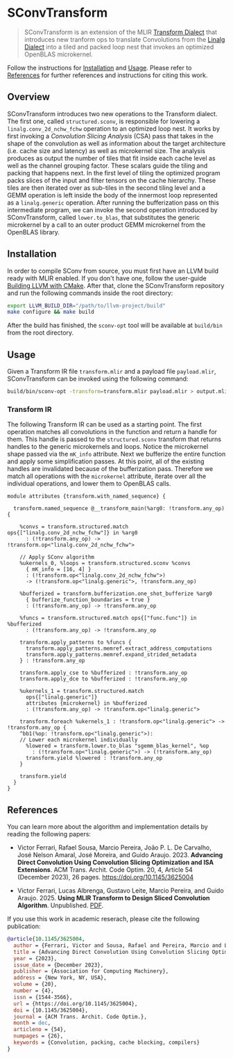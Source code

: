 SConvTransform
================================================================================

> SConvTransform is an extension of the MLIR [Transform Dialect][1] that
> introduces new tranform ops to translate Convolutions from the [Linalg
> Dialect][2] into a tiled and packed loop nest that invokes an optimized OpenBLAS
> microkernel.

Follow the instructions for [Installation](#Installation) and [Usage](#Usage).
Please refer to [References](#References) for further references and
instructions for citing this work.

Overview
--------------------------------------------------------------------------------

SConvTransform introduces two new operations to the Transform dialect. The first
one, called `structured.sconv`, is responsible for lowering a
`linalg.conv_2d_nchw_fchw` operation to an optimized loop nest. It works by
first invoking a *Convolution Slicing Analysis* (CSA) pass that takes in the
shape of the convolution as well as information about the target architecture
(i.e. cache size and latency) as well as microkernel size. The analysis produces
as output the number of tiles that fit inside each cache level as well as the
channel grouping factor. These scalars guide the tiling and packing that happens
next. In the first level of tiling the optimized program packs slices of the
input and filter tensors on the cache hierarchy. These tiles are then iterated
over as sub-tiles in the second tiling level and a GEMM operation is left inside
the body of the innermost loop represented as a `linalg.generic` operation.
After running the bufferization pass on this intermediate program, we can invoke
the second operation introduced by SConvTransform, called `lower.to_blas`, that
substitutes the generic microkernel by a call to an outer product GEMM
microkernel from the OpenBLAS library.

Installation
--------------------------------------------------------------------------------

In order to compile SConv from source, you must first have an LLVM build ready
with MLIR enabled. If you don't have one, follow the user-guide [Building LLVM
with CMake][3]. After that, clone the SConvTransform repository and run the
following commands inside the root directory:

```bash
export LLVM_BUILD_DIR="/path/to/llvm-project/build"
make configure && make build
```

After the build has finished, the `sconv-opt` tool will be available at
`build/bin` from the root directory.

Usage
--------------------------------------------------------------------------------

Given a Transform IR file `transform.mlir` and a payload file `payload.mlir`,
SConvTransform can be invoked using the following command:

```bash
build/bin/sconv-opt -transform=transform.mlir payload.mlir > output.mlir
```

### Transform IR

The following Transform IR can be used as a starting point. The first operation
matches all convolutions in the function and return a handle for them. This
handle is passed to the `structured.sconv` transform that returns handles to the
generic microkernels and loops. Notice the microkernel shape passed via the
`mK_info` attribute. Next we bufferize the entire function and apply some
simplification passes. At this point, all of the existing handles are
invalidated because of the bufferization pass. Therefore we match all operations
with the `microkernel` attribute, iterate over all the individual operations,
and lower them to OpenBLAS calls.

```mlir
module attributes {transform.with_named_sequence} {

  transform.named_sequence @__transform_main(%arg0: !transform.any_op) {

    %convs = transform.structured.match ops{["linalg.conv_2d_nchw_fchw"]} in %arg0
      : (!transform.any_op) -> !transform.op<"linalg.conv_2d_nchw_fchw">

    // Apply SConv algorithm
    %ukernels_0, %loops = transform.structured.sconv %convs
      { mK_info = [16, 4] }
      : (!transform.op<"linalg.conv_2d_nchw_fchw">) 
      -> (!transform.op<"linalg.generic">, !transform.any_op)

    %bufferized = transform.bufferization.one_shot_bufferize %arg0
      { bufferize_function_boundaries = true }
      : (!transform.any_op) -> !transform.any_op

    %funcs = transform.structured.match ops{["func.func"]} in %bufferized 
      : (!transform.any_op) -> !transform.any_op

    transform.apply_patterns to %funcs {
      transform.apply_patterns.memref.extract_address_computations 
      transform.apply_patterns.memref.expand_strided_metadata 
    } : !transform.any_op

    transform.apply_cse to %bufferized : !transform.any_op
    transform.apply_dce to %bufferized : !transform.any_op

    %ukernels_1 = transform.structured.match
      ops{["linalg.generic"]}
      attributes {microkernel} in %bufferized
      : (!transform.any_op) -> !transform.op<"linalg.generic">
 
    transform.foreach %ukernels_1 : !transform.op<"linalg.generic"> -> !transform.any_op {
    ^bb1(%op: !transform.op<"linalg.generic">):
    // Lower each microkernel individually
      %lowered = transform.lower.to_blas "sgemm_blas_kernel", %op
        : (!transform.op<"linalg.generic">) -> (!transform.any_op)
      transform.yield %lowered : !transform.any_op
    }

    transform.yield
  }
}
```

References
--------------------------------------------------------------------------------

You can learn more about the algorithm and implementation details by reading the
following papers:

- Victor Ferrari, Rafael Sousa, Marcio Pereira, João P. L. De Carvalho, José
  Nelson Amaral, José Moreira, and Guido Araujo. 2023. **Advancing Direct
  Convolution Using Convolution Slicing Optimization and ISA Extensions**. ACM
  Trans. Archit. Code Optim. 20, 4, Article 54 (December 2023), 26 pages.
  https://doi.org/10.1145/3625004

- Victor Ferrari, Lucas Albrenga, Gustavo Leite, Marcio Pereira, and Guido
 Araujo. 2025. **Using MLIR Transform to Design Sliced Convolution Algorithm**.
 Unpublished. [PDF](docs/assets/sconvtransform-2025.pdf).

If you use this work in academic reserach, please cite the following
publication:

```bibtex
@article{10.1145/3625004,
  author = {Ferrari, Victor and Sousa, Rafael and Pereira, Marcio and L. De Carvalho, Jo\~{a}o P. and Amaral, Jos\'{e} Nelson and Moreira, Jos\'{e} and Araujo, Guido},
  title = {Advancing Direct Convolution Using Convolution Slicing Optimization and ISA Extensions},
  year = {2023},
  issue_date = {December 2023},
  publisher = {Association for Computing Machinery},
  address = {New York, NY, USA},
  volume = {20},
  number = {4},
  issn = {1544-3566},
  url = {https://doi.org/10.1145/3625004},
  doi = {10.1145/3625004},
  journal = {ACM Trans. Archit. Code Optim.},
  month = dec,
  articleno = {54},
  numpages = {26},
  keywords = {Convolution, packing, cache blocking, compilers}
}
```

[1]: https://mlir.llvm.org/docs/Dialects/Transform/
[2]: https://mlir.llvm.org/docs/Dialects/Linalg/
[3]: https://llvm.org/docs/CMake.html
